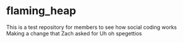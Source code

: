 # flaming_heap
This is a test repository for members to see how social coding works
Making a change that Zach asked for
Uh oh spegettios
